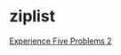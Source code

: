 # ziplist
[Experience Five Problems 2](http://courses.ics.hawaii.edu/ics314s25/morea/coding-standards/experience-five-problems-2.html)
